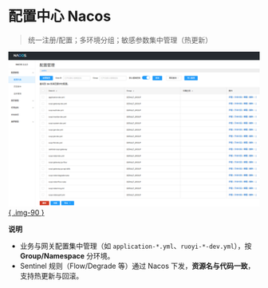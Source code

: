 # 配置中心 Nacos

> 统一注册/配置；多环境分组；敏感参数集中管理（热更新）

[![](assets/nacos-config.png){ .img-90 }](assets/nacos-config.png)

**说明**
- 业务与网关配置集中管理（如 `application-*.yml`、`ruoyi-*-dev.yml`），按 **Group/Namespace** 分环境。
- Sentinel 规则（Flow/Degrade 等）通过 Nacos 下发，**资源名与代码一致**，支持热更新与回滚。
